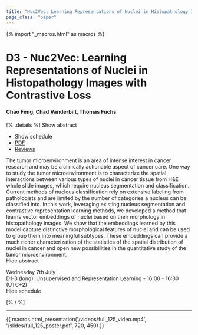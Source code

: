 ```yaml
---
title: "Nuc2Vec: Learning Representations of Nuclei in Histopathology Images with Contrastive Loss"
page_class: "paper"
---
```


{% import "_macros.html" as macros %}

# D3 - Nuc2Vec: Learning Representations of Nuclei in Histopathology Images with Contrastive Loss

#### Chao Feng, Chad Vanderbilt, Thomas Fuchs

[% .details %]
<a class="toggle_visibility" data-selector=".abstract" data-level="3">Show abstract</a>
- <a class="toggle_visibility" data-selector=".schedule" data-level="3">Show schedule</a>
- <a href="/proceedings/feng21.pdf">PDF</a>
- <a href="https://openreview.net/forum?id=uLtYvtWw8PH">Reviews</a>

<p>
    <span class="abstract">
        The tumor microenvironment is an area of intense interest in cancer research and may be a clinically actionable aspect of cancer care. One way to study the tumor microenvironment is to characterize the spatial interactions between various types of nuclei in cancer tissue from H&E whole slide images, which require nucleus segmentation and classification. Current methods of nucleus classification rely on extensive labeling from pathologists and are limited by the number of categories a nucleus can be classified into. In this work, leveraging existing nucleus segmentation and contrastive representation learning methods, we developed a method that learns vector embeddings of nuclei based on their morphology in histopathology images. We show that the embeddings learned by this model capture distinctive morphological features of nuclei and can be used to group them into meaningful subtypes. These embeddings can provide a much richer characterization of the statistics of the spatial distribution of nuclei in cancer and open new possibilities in the quantitative study of the tumor microenvironment.
        <br>
        <span class="actions"><a class="toggle_visibility" data-level="2">Hide abstract</a></span>
    </span>
</p>

<p>
    <span class="schedule">
         Wednesday 7th July<br>D1-3 (long): Unsupervised and Representation Learning - 16:00 - 16:30 (UTC+2)
        <br>
        <span class="actions"><a class="toggle_visibility" data-level="2">Hide schedule</a></span>
    </span>
</p>

[% / %]


---

{{ macros.html_presentation('/videos/full_125_video.mp4', '/slides/full_125_poster.pdf', 720, 450) }}
